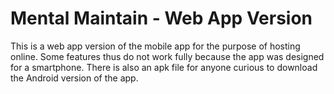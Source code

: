 # Mental Maintain - Web App Version
This is a web app version of the mobile app for the purpose of hosting online. Some features thus do not work fully because the app was designed for a smartphone. 
There is also an apk file for anyone curious to download the Android version of the app. 
